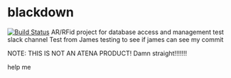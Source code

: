 # blackdown

[![Build Status](https://dev.azure.com/gazwood/pipelinetest/_apis/build/status/pipelinetest-ASP.NET-CI?branchName=master)](https://dev.azure.com/gazwood/pipelinetest/_build/latest?definitionId=4?branchName=master)
AR/RFid project for database access and management
test slack channel
Test from James
testing to see if james can see my commit

NOTE: THIS IS NOT AN ATENA PRODUCT!
Damn straight!!!!!!!

help me
